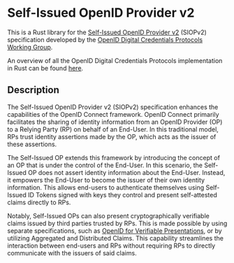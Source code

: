 # Self-Issued OpenID Provider v2
This is a Rust library for the [Self-Issued OpenID Provider v2](https://openid.bitbucket.io/connect/openid-connect-self-issued-v2-1_0.html) (SIOPv2) specification developed by the [OpenID
Digital Credentials Protocols
Working Group](https://openid.net/wg/digital-credentials-protocols/).

An overview of all the OpenID Digital Credentials Protocols implementation in Rust can be found [here](../README.md).

## Description
The Self-Issued OpenID Provider v2 (SIOPv2) specification enhances the capabilities of the OpenID Connect framework. OpenID Connect primarily facilitates the sharing of identity information from an OpenID Provider (OP) to a Relying Party (RP) on behalf of an End-User. In this traditional model, RPs trust identity assertions made by the OP, which acts as the issuer of these assertions.

The Self-Issued OP extends this framework by introducing the concept of an OP that is under the control of the End-User. In this scenario, the Self-Issued OP does not assert identity information about the End-User. Instead, it empowers the End-User to become the issuer of their own identity information. This allows end-users to authenticate themselves using Self-Issued ID Tokens signed with keys they control and present self-attested claims directly to RPs.

Notably, Self-Issued OPs can also present cryptographically verifiable claims issued by third parties trusted by RPs.
This is made possible by using separate specifications, such as [OpenID for Verifiable Presentations](../oid4vp), or by utilizing Aggregated and Distributed
Claims. This capability streamlines the interaction between end-users and
RPs without requiring RPs to directly communicate with the issuers of said claims.
